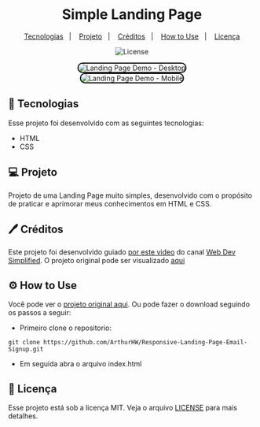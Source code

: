 <h1 align="center">
  Simple Landing Page
</h1>

<p align="center">
  <a href="#-Tecnologias">Tecnologias</a>&nbsp;&nbsp;&nbsp;|&nbsp;&nbsp;&nbsp;
  <a href="#-projeto">Projeto</a>&nbsp;&nbsp;&nbsp;|&nbsp;&nbsp;&nbsp;
  <a href="#-créditos">Créditos</a>&nbsp;&nbsp;&nbsp;|&nbsp;&nbsp;&nbsp;
   <a href="#-how to use">How to Use</a>&nbsp;&nbsp;&nbsp;|&nbsp;&nbsp;&nbsp;
  <a href="#memo-licença">Licença</a>
</p>

<p align="center">
  <img alt="License" src="https://img.shields.io/static/v1?label=license&message=MIT&color=49AA26&labelColor=000000">
</p>

<p align="center">
    <img style="border: 2px solid black; border-radius: 20px;" src="images/desktop-demo.gif" alt="Landing Page Demo - Desktop">
    <br>
    <img style="border: 2px solid black; border-radius: 20px;" src="images/mobile-demo.gif" alt="Landing Page Demo - Mobile">
</p>

## 🚀 Tecnologias

Esse projeto foi desenvolvido com as seguintes tecnologias:

- HTML
- CSS

## 💻 Projeto

Projeto de uma Landing Page muito simples, desenvolvido com o propósito de praticar e aprimorar meus conhecimentos em HTML e CSS.

## 🖊️ Créditos

Este projeto foi desenvolvido guiado [por este video](https://www.youtube.com/watch?v=K8BigvW7sZU) do canal [Web Dev Simplified](https://www.youtube.com/channel/UCFbNIlppjAuEX4znoulh0Cw). O projeto original pode ser visualizado [aqui](https://email.webdevsimplified.com/)

## ⚙️ How to Use 

Você pode ver o [projeto original aqui](https://email.webdevsimplified.com/).
Ou pode fazer o download seguindo os passos a seguir:
- Primeiro clone o repositorio:
```
git clone https://github.com/ArthurHW/Responsive-Landing-Page-Email-Signup.git
```
- Em seguida abra o arquivo index.html

## :memo: Licença

Esse projeto está sob a licença MIT. Veja o arquivo [LICENSE](.github/LICENSE.md) para mais detalhes.

